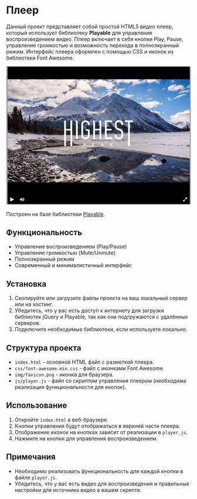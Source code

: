 # Плеер

Данный проект представляет собой простой HTML5 видео плеер, который использует библиотеку **Playable** для управления воспроизведением видео. Плеер включает в себя кнопки Play, Pause, управление громкостью и возможность перехода в полноэкранный режим. Интерфейс плеера оформлен с помощью CSS и иконок из библиотеки Font Awesome.

![max example](screenshots/player.png)

Построен на базе библиотеки [Playable](https://wix.github.io/playable/).

## Функциональность

- Управление воспроизведением (Play/Pause)
- Управление громкостью (Mute/Unmute)
- Полноэкранный режим
- Современный и минималистичный интерфейс

## Установка

1. Скопируйте или загрузите файлы проекта на ваш локальный сервер или на хостинг.
2. Убедитесь, что у вас есть доступ к интернету для загрузки библиотек jQuery и Playable, так как они подгружаются с удалённых серверов.
3. Подключите необходимые библиотеки, если используете локально.

## Структура проекта

- `index.html` - основной HTML файл с разметкой плеера.
- `css/font-awesome.min.css` - файл с иконками Font Awesome.
- `img/favicon.png` - иконка для браузера.
- `js/player.js` - файл со скриптом управления плеером (необходима реализация функциональности для кнопок).

## Использование

1. Откройте `index.html` в веб-браузере.
2. Кнопки управления будут отображаться в верхней части плеера.
3. Отображение иконок на кнопках зависит от реализации в `player.js`.
4. Нажмите на кнопки для управления воспроизведением.


## Примечания

- Необходимо реализовать функциональность для каждой кнопки в файле `player.js`.
- Убедитесь, что у вас есть видео для воспроизведения и правильные настройки для источника видео в вашем скрипте.
